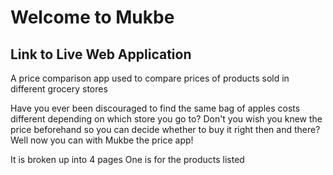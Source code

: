<h1>Welcome to Mukbe</h1>

<h2>Link to Live Web Application</h2>

A price comparison app used to compare prices of products sold in different grocery stores

Have you ever been discouraged to find the same bag of apples costs different depending on which store you go to?
Don't you wish you knew the price beforehand so you can decide whether to buy it right then and there?
Well now you can with Mukbe the price app!

It is broken up into 4 pages
One is for the products listed

